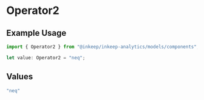 # Operator2

## Example Usage

```typescript
import { Operator2 } from "@inkeep/inkeep-analytics/models/components";

let value: Operator2 = "neq";
```

## Values

```typescript
"neq"
```
